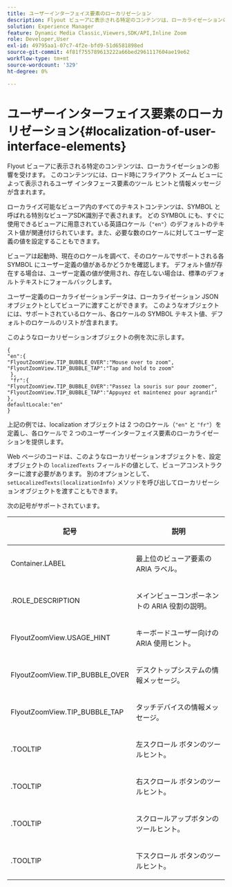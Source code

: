 ```yaml
---
title: ユーザーインターフェイス要素のローカリゼーション
description: Flyout ビューアに表示される特定のコンテンツは、ローカライゼーションの影響を受けます。 このコンテンツには、ロード時にフライアウト ズーム ビューによって表示されるユーザ インタフェース要素のツール ヒントと情報メッセージが含まれます。
solution: Experience Manager
feature: Dynamic Media Classic,Viewers,SDK/API,Inline Zoom
role: Developer,User
exl-id: 49795aa1-07c7-4f2e-bfd9-51d6581898ed
source-git-commit: 4f81f755789613222a66bed2961117604ae19e62
workflow-type: tm+mt
source-wordcount: '329'
ht-degree: 0%

---
```


# ユーザーインターフェイス要素のローカリゼーション{#localization-of-user-interface-elements}

Flyout ビューアに表示される特定のコンテンツは、ローカライゼーションの影響を受けます。 このコンテンツには、ロード時にフライアウト ズーム ビューによって表示されるユーザ インタフェース要素のツール ヒントと情報メッセージが含まれます。

ローカライズ可能なビューア内のすべてのテキストコンテンツは、SYMBOL と呼ばれる特別なビューアSDK識別子で表されます。 どの SYMBOL にも、すぐに使用できるビューアに用意されている英語ロケール（`"en"`）のデフォルトのテキスト値が関連付けられています。また、必要な数のロケールに対してユーザー定義の値を設定することもできます。

ビューアは起動時、現在のロケールを調べて、そのロケールでサポートされる各 SYMBOL にユーザー定義の値があるかどうかを確認します。 デフォルト値が存在する場合は、ユーザー定義の値が使用され、存在しない場合は、標準のデフォルトテキストにフォールバックします。

ユーザー定義のローカライゼーションデータは、ローカライゼーション JSON オブジェクトとしてビューアに渡すことができます。 このようなオブジェクトには、サポートされているロケール、各ロケールの SYMBOL テキスト値、デフォルトのロケールのリストが含まれます。

このようなローカリゼーションオブジェクトの例を次に示します。

```
{ 
"en":{ 
"FlyoutZoomView.TIP_BUBBLE_OVER":"Mouse over to zoom", 
"FlyoutZoomView.TIP_BUBBLE_TAP":"Tap and hold to zoom" 
 }, 
 "fr":{ 
"FlyoutZoomView.TIP_BUBBLE_OVER":"Passez la souris sur pour zoomer", 
"FlyoutZoomView.TIP_BUBBLE_TAP":"Appuyez et maintenez pour agrandir" 
}, 
defaultLocale:"en" 
}
```

上記の例では、localization オブジェクトは 2 つのロケール（`"en"` と `"fr"`）を定義し、各ロケールで 2 つのユーザーインターフェイス要素のローカライゼーションを提供します。

Web ページのコードは、このようなローカリゼーションオブジェクトを、設定オブジェクトの `localizedTexts` フィールドの値として、ビューアコンストラクターに渡す必要があります。 別のオプションとして、`setLocalizedTexts(localizationInfo)` メソッドを呼び出してローカリゼーションオブジェクトを渡すこともできます。

次の記号がサポートされています。

<table id="table_58C40353B7244335872350C98DF2CFB3"> 
 <thead> 
  <tr> 
   <th colname="col1" class="entry"> <p>記号 </p> </th> 
   <th colname="col2" class="entry"> <p>説明 </p> </th> 
  </tr> 
 </thead>
 <tbody> 
  <tr> 
   <td colname="col1"> <p> <span class="codeph"> Container.LABEL </span> </p> </td> 
   <td colname="col2"> <p>最上位のビューア要素の ARIA ラベル。 </p> </td> 
  </tr> 
  <tr> 
   <td colname="col1"> <p> <span class="codeph">.ROLE_DESCRIPTION </span> </p> </td> 
   <td colname="col2"> <p>メインビューコンポーネントの ARIA 役割の説明。 </p> </td> 
  </tr> 
  <tr> 
   <td colname="col1"> <p> <span class="codeph"> FlyoutZoomView.USAGE_HINT </span> </p> </td> 
   <td colname="col2"> <p>キーボードユーザー向けの ARIA 使用ヒント。 </p> </td> 
  </tr> 
  <tr> 
   <td colname="col1"> <p> <span class="codeph"> FlyoutZoomView.TIP_BUBBLE_OVER </span> </p> </td> 
   <td colname="col2"> <p>デスクトップシステムの情報メッセージ。 </p> </td> 
  </tr> 
  <tr> 
   <td colname="col1"> <p> <span class="codeph"> FlyoutZoomView.TIP_BUBBLE_TAP </span> </p> </td> 
   <td colname="col2"> <p>タッチデバイスの情報メッセージ。 </p> </td> 
  </tr> 
  <tr> 
   <td colname="col1"> <p> <span class="codeph">.TOOLTIP </span> </p> </td> 
   <td colname="col2"> <p>左スクロール ボタンのツールヒント。 </p> </td> 
  </tr> 
  <tr> 
   <td colname="col1"> <p> <span class="codeph">.TOOLTIP </span> </p> </td> 
   <td colname="col2"> <p>右スクロール ボタンのツールヒント。 </p> </td> 
  </tr> 
  <tr> 
   <td colname="col1"> <p> <span class="codeph">.TOOLTIP </span> </p> </td> 
   <td colname="col2"> <p>スクロールアップボタンのツールヒント。 </p> </td> 
  </tr> 
  <tr> 
   <td colname="col1"> <p> <span class="codeph">.TOOLTIP </span> </p> </td> 
   <td colname="col2"> <p>下スクロール ボタンのツールヒント。 </p> </td> 
  </tr> 
 </tbody> 
</table>
